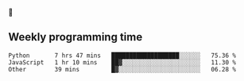 🐸

## Weekly programming time
<!--START_SECTION:waka-->

```text
Python       7 hrs 47 mins   ███████████████████░░░░░░   75.36 %
JavaScript   1 hr 10 mins    ██▓░░░░░░░░░░░░░░░░░░░░░░   11.30 %
Other        39 mins         █▓░░░░░░░░░░░░░░░░░░░░░░░   06.28 %
```

<!--END_SECTION:waka-->

